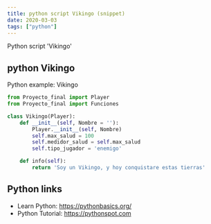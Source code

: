 ```yaml
---
title: python script Vikingo (snippet)
date: 2020-03-03
tags: ["python"]
---
```

Python script 'Vikingo'


## python Vikingo

Python example: Vikingo

```python
from Proyecto_final import Player
from Proyecto_final import Funciones

class Vikingo(Player):
    def __init__(self, Nombre = ''):
        Player.__init__(self, Nombre)
        self.max_salud = 100
        self.medidor_salud = self.max_salud
        self.tipo_jugador = 'enemigo'

    def info(self):
        return 'Soy un Vikingo, y hoy conquistare estas tierras'

```

## Python links

- Learn Python: https://pythonbasics.org/
- Python Tutorial: https://pythonspot.com
